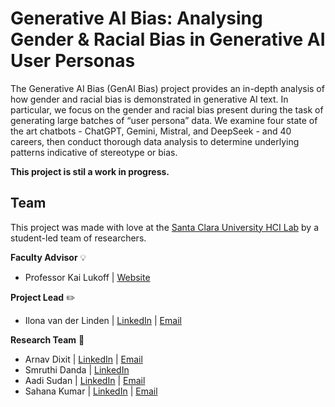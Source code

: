 # Generative AI Bias: Analysing Gender & Racial Bias in Generative AI User Personas

The Generative AI Bias (GenAI Bias) project provides an in-depth analysis of how gender and racial bias is demonstrated in generative AI text. In particular, we focus on the gender and racial bias present during the task of generating large batches of “user persona” data. We examine four state of the art chatbots - ChatGPT, Gemini, Mistral, and DeepSeek - and 40 careers, then conduct thorough data analysis to determine underlying patterns indicative of stereotype or bias.

**This project is stil a work in progress.**

## Team

This project was made with love at the [Santa Clara University HCI Lab](https://scuhci.com/) by a student-led team of researchers. 

**Faculty Advisor** :bulb:
- Professor Kai Lukoff | [Website](https://kailukoff.com/)

**Project Lead** ✏️
- Ilona van der Linden | [LinkedIn](https://www.linkedin.com/in/lonavdlin/) | [Email](mailto:lonavdlin@gmail.com)

**Research Team** 📖
- Arnav Dixit | [LinkedIn](https://www.linkedin.com/in/arnav-dixit/) | [Email](mailto:dixitarnav2@gmail.com)
- Smruthi Danda | [LinkedIn](https://www.linkedin.com/in/smruthi-danda/) 
- Aadi Sudan | [LinkedIn](https://www.linkedin.com/in/aadi-sudan-66b183204/) | [Email](mailto:aadisudan123@gmail.com)
- Sahana Kumar | [LinkedIn](https://www.linkedin.com/in/sahana-kumar-7501401b0/) | [Email](mailto:sahana@anands.net)
